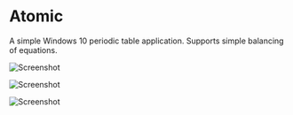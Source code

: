 # Atomic

A simple Windows 10 periodic table application.  Supports simple balancing of equations.

![Screenshot](Docs/screenshot1.png&raw=true)  

![Screenshot](Docs/screenshot2.png&raw=true)  

![Screenshot](Docs/screenshot3.png&raw=true)  
